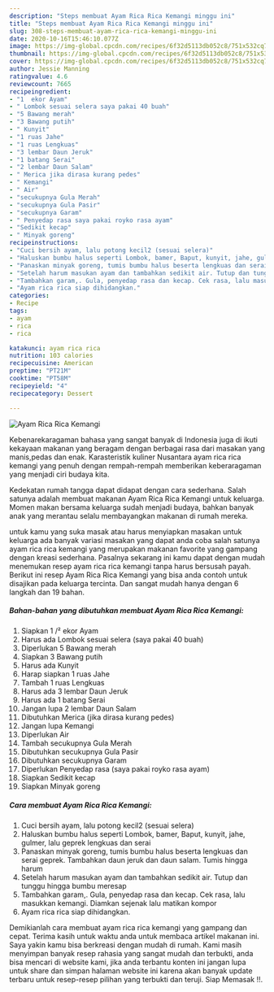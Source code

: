 ```yaml
---
description: "Steps membuat Ayam Rica Rica Kemangi minggu ini"
title: "Steps membuat Ayam Rica Rica Kemangi minggu ini"
slug: 308-steps-membuat-ayam-rica-rica-kemangi-minggu-ini
date: 2020-10-16T15:46:10.077Z
image: https://img-global.cpcdn.com/recipes/6f32d5113db052c8/751x532cq70/ayam-rica-rica-kemangi-foto-resep-utama.jpg
thumbnail: https://img-global.cpcdn.com/recipes/6f32d5113db052c8/751x532cq70/ayam-rica-rica-kemangi-foto-resep-utama.jpg
cover: https://img-global.cpcdn.com/recipes/6f32d5113db052c8/751x532cq70/ayam-rica-rica-kemangi-foto-resep-utama.jpg
author: Jessie Manning
ratingvalue: 4.6
reviewcount: 7665
recipeingredient:
- "1  ekor Ayam"
- " Lombok sesuai selera saya pakai 40 buah"
- "5 Bawang merah"
- "3 Bawang putih"
- " Kunyit"
- "1 ruas Jahe"
- "1 ruas Lengkuas"
- "3 lembar Daun Jeruk"
- "1 batang Serai"
- "2 lembar Daun Salam"
- " Merica jika dirasa kurang pedes"
- " Kemangi"
- " Air"
- "secukupnya Gula Merah"
- "secukupnya Gula Pasir"
- "secukupnya Garam"
- " Penyedap rasa saya pakai royko rasa ayam"
- "Sedikit kecap"
- " Minyak goreng"
recipeinstructions:
- "Cuci bersih ayam, lalu potong kecil2 (sesuai selera)"
- "Haluskan bumbu halus seperti Lombok, bamer, Baput, kunyit, jahe, gulmer, lalu geprek lengkuas dan serai"
- "Panaskan minyak goreng, tumis bumbu halus beserta lengkuas dan serai geprek. Tambahkan daun jeruk dan daun salam. Tumis hingga harum"
- "Setelah harum masukan ayam dan tambahkan sedikit air. Tutup dan tunggu hingga bumbu meresap"
- "Tambahkan garam,. Gula, penyedap rasa dan kecap. Cek rasa, lalu masukkan kemangi. Diamkan sejenak lalu matikan kompor"
- "Ayam rica rica siap dihidangkan."
categories:
- Recipe
tags:
- ayam
- rica
- rica

katakunci: ayam rica rica 
nutrition: 103 calories
recipecuisine: American
preptime: "PT21M"
cooktime: "PT58M"
recipeyield: "4"
recipecategory: Dessert

---
```



![Ayam Rica Rica Kemangi](https://img-global.cpcdn.com/recipes/6f32d5113db052c8/751x532cq70/ayam-rica-rica-kemangi-foto-resep-utama.jpg)

Kebenarekaragaman bahasa yang sangat banyak di Indonesia juga di ikuti kekayaan makanan yang beragam dengan berbagai rasa dari masakan yang manis,pedas dan enak. Karasteristik kuliner Nusantara ayam rica rica kemangi yang penuh dengan rempah-rempah memberikan keberaragaman yang menjadi ciri budaya kita.




Kedekatan rumah tangga dapat didapat dengan cara sederhana. Salah satunya adalah membuat makanan Ayam Rica Rica Kemangi untuk keluarga. Momen makan bersama keluarga sudah menjadi budaya, bahkan banyak anak yang merantau selalu membayangkan makanan di rumah mereka.

untuk kamu yang suka masak atau harus menyiapkan masakan untuk keluarga ada banyak variasi masakan yang dapat anda coba salah satunya ayam rica rica kemangi yang merupakan makanan favorite yang gampang dengan kreasi sederhana. Pasalnya sekarang ini kamu dapat dengan mudah menemukan resep ayam rica rica kemangi tanpa harus bersusah payah.
Berikut ini resep Ayam Rica Rica Kemangi yang bisa anda contoh untuk disajikan pada keluarga tercinta. Dan sangat mudah hanya dengan 6 langkah dan 19 bahan.


<!--inarticleads1-->

##### Bahan-bahan yang dibutuhkan membuat Ayam Rica Rica Kemangi:

1. Siapkan 1 /² ekor Ayam
1. Harus ada  Lombok sesuai selera (saya pakai 40 buah)
1. Diperlukan 5 Bawang merah
1. Siapkan 3 Bawang putih
1. Harus ada  Kunyit
1. Harap siapkan 1 ruas Jahe
1. Tambah 1 ruas Lengkuas
1. Harus ada 3 lembar Daun Jeruk
1. Harus ada 1 batang Serai
1. Jangan lupa 2 lembar Daun Salam
1. Dibutuhkan  Merica (jika dirasa kurang pedes)
1. Jangan lupa  Kemangi
1. Diperlukan  Air
1. Tambah secukupnya Gula Merah
1. Dibutuhkan secukupnya Gula Pasir
1. Dibutuhkan secukupnya Garam
1. Diperlukan  Penyedap rasa (saya pakai royko rasa ayam)
1. Siapkan Sedikit kecap
1. Siapkan  Minyak goreng




<!--inarticleads2-->

##### Cara membuat  Ayam Rica Rica Kemangi:

1. Cuci bersih ayam, lalu potong kecil2 (sesuai selera)
1. Haluskan bumbu halus seperti Lombok, bamer, Baput, kunyit, jahe, gulmer, lalu geprek lengkuas dan serai
1. Panaskan minyak goreng, tumis bumbu halus beserta lengkuas dan serai geprek. Tambahkan daun jeruk dan daun salam. Tumis hingga harum
1. Setelah harum masukan ayam dan tambahkan sedikit air. Tutup dan tunggu hingga bumbu meresap
1. Tambahkan garam,. Gula, penyedap rasa dan kecap. Cek rasa, lalu masukkan kemangi. Diamkan sejenak lalu matikan kompor
1. Ayam rica rica siap dihidangkan.




Demikianlah cara membuat ayam rica rica kemangi yang gampang dan cepat. Terima kasih untuk waktu anda untuk membaca artikel makanan ini. Saya yakin kamu bisa berkreasi dengan mudah di rumah. Kami masih menyimpan banyak resep rahasia yang sangat mudah dan terbukti, anda bisa mencari di website kami, jika anda terbantu konten ini jangan lupa untuk share dan simpan halaman website ini karena akan banyak update terbaru untuk resep-resep pilihan yang terbukti dan teruji. Siap Memasak !!. 
